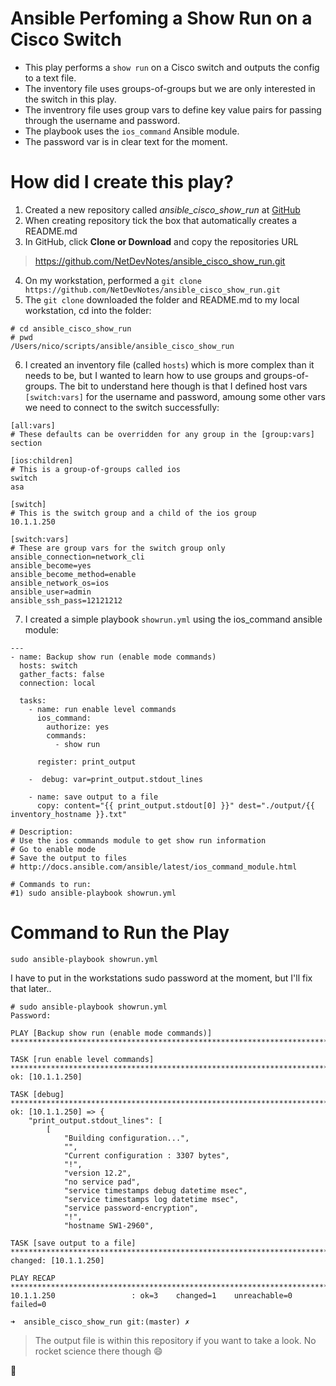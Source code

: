 # Ansible Perfoming a Show Run on a Cisco Switch 

* This play performs a `show run` on a Cisco switch and outputs the config to a text file. 
* The inventory file uses groups-of-groups but we are only interested in the switch in this play.
* The inventrory file uses group vars to define key value pairs for passing through the username and password.
* The playbook uses the `ios_command` Ansible module.
* The password var is in clear text for the moment.

# How did I create this play?

1. Created a new repository called *ansible_cisco_show_run* at [GitHub](www.github.com)
2. When creating repository tick the box that automatically creates a README.md
3. In GitHub, click **Clone or Download** and copy the repositories URL
> https://github.com/NetDevNotes/ansible_cisco_show_run.git
4. On my workstation, performed a `git clone https://github.com/NetDevNotes/ansible_cisco_show_run.git`
5. The `git clone` downloaded the folder and README.md to my local workstation, cd into the folder:
```
# cd ansible_cisco_show_run
# pwd
/Users/nico/scripts/ansible/ansible_cisco_show_run
```
6. I created an inventory file (called `hosts`) which is more complex than it needs to be, but I wanted to learn how to use groups and groups-of-groups.  The bit to understand here though is that I defined host vars `[switch:vars]` for the username and password, amoung some other vars we need to connect to the switch successfully:
```
[all:vars]
# These defaults can be overridden for any group in the [group:vars] section

[ios:children]
# This is a group-of-groups called ios
switch
asa

[switch]
# This is the switch group and a child of the ios group
10.1.1.250

[switch:vars]
# These are group vars for the switch group only
ansible_connection=network_cli
ansible_become=yes
ansible_become_method=enable
ansible_network_os=ios
ansible_user=admin
ansible_ssh_pass=12121212
```
7. I created a simple playbook `showrun.yml` using the ios_command ansible module:
```
---
- name: Backup show run (enable mode commands)
  hosts: switch
  gather_facts: false
  connection: local

  tasks:
    - name: run enable level commands
      ios_command:
        authorize: yes
        commands:
          - show run

      register: print_output

    -  debug: var=print_output.stdout_lines

    - name: save output to a file
      copy: content="{{ print_output.stdout[0] }}" dest="./output/{{ inventory_hostname }}.txt"

# Description:
# Use the ios commands module to get show run information
# Go to enable mode
# Save the output to files
# http://docs.ansible.com/ansible/latest/ios_command_module.html

# Commands to run:
#1) sudo ansible-playbook showrun.yml
```
# Command to Run the Play

`sudo ansible-playbook showrun.yml`

I have to put in the workstations sudo password at the moment, but I'll fix that later..
```
# sudo ansible-playbook showrun.yml
Password:

PLAY [Backup show run (enable mode commands)] ***************************************************************************************

TASK [run enable level commands] ****************************************************************************************************
ok: [10.1.1.250]

TASK [debug] ************************************************************************************************************************
ok: [10.1.1.250] => {
    "print_output.stdout_lines": [
        [
            "Building configuration...",
            "",
            "Current configuration : 3307 bytes",
            "!",
            "version 12.2",
            "no service pad",
            "service timestamps debug datetime msec",
            "service timestamps log datetime msec",
            "service password-encryption",
            "!",
            "hostname SW1-2960",
```
```
TASK [save output to a file] ********************************************************************************************************
changed: [10.1.1.250]

PLAY RECAP **************************************************************************************************************************
10.1.1.250                 : ok=3    changed=1    unreachable=0    failed=0

➜  ansible_cisco_show_run git:(master) ✗
```
> The output file is within this repository if you want to take a look.  No rocket science there though :smile:

:musical_keyboard:
